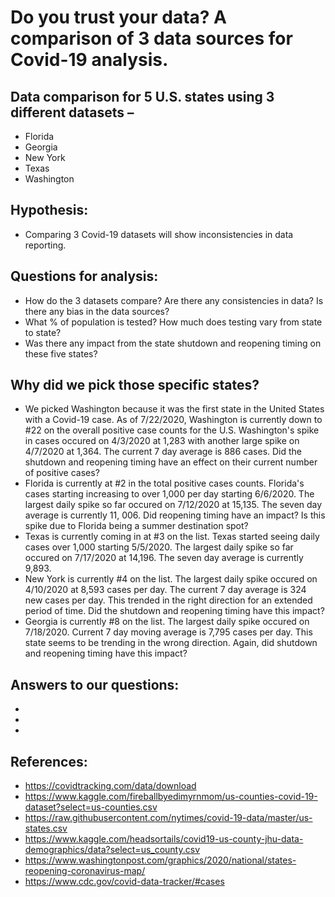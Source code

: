 # Do you trust your data?  A comparison of 3 data sources for Covid-19 analysis.

## Data comparison for 5 U.S. states using 3 different datasets – 
* Florida
* Georgia
* New York
* Texas
* Washington 

## Hypothesis:
* Comparing 3 Covid-19 datasets will show inconsistencies in data reporting.

## Questions for analysis:
* How do the 3 datasets compare?  Are there any consistencies in data?  Is there any bias in the data sources?
* What % of population is tested?  How much does testing vary from state to state?
* Was there any impact from the state shutdown and reopening timing on these five states?

## Why did we pick those specific states?
*  We picked Washington because it was the first state in the United States with a Covid-19 case.  As of 7/22/2020, Washington is currently down to #22 on the overall positive case counts for the U.S.  Washington's spike in cases occured on 4/3/2020 at 1,283 with another large spike on 4/7/2020 at 1,364. The current 7 day average is 886 cases.   Did the shutdown and reopening timing have an effect on their current number of positive cases? 
* Florida is currently at #2 in the total positive cases counts. Florida's cases starting increasing to over 1,000 per day starting 6/6/2020.  The largest daily spike so far occured on 7/12/2020 at 15,135.  The seven day average is currently 11, 006.  Did reopening timing have an impact?  Is this spike due to Florida being a summer destination spot?
* Texas is currently coming in at #3 on the list.  Texas started seeing daily cases over 1,000 starting 5/5/2020.  The largest daily spike so far occured on 7/17/2020 at 14,196.  The seven day average is currently 9,893.
* New York is currently #4 on the list.  The largest daily spike occured on 4/10/2020 at 8,593 cases per day.  The current 7 day average is 324 new cases per day.  This trended in the right direction for an extended period of time.  Did the shutdown and reopening timing have this impact?
* Georgia is currently #8 on the list.  The largest daily spike occured on 7/18/2020.  Current 7 day moving average is 7,795 cases per day.  This state seems to be trending in the wrong direction.  Again, did shutdown and reopening timing have this impact?

## Answers to our questions:
*  
*
*


## References:
* https://covidtracking.com/data/download
* https://www.kaggle.com/fireballbyedimyrnmom/us-counties-covid-19-dataset?select=us-counties.csv
* https://raw.githubusercontent.com/nytimes/covid-19-data/master/us-states.csv
* https://www.kaggle.com/headsortails/covid19-us-county-jhu-data-demographics/data?select=us_county.csv
* https://www.washingtonpost.com/graphics/2020/national/states-reopening-coronavirus-map/
* https://www.cdc.gov/covid-data-tracker/#cases




